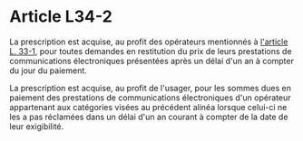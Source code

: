 # Article L34-2

La prescription est acquise, au profit des opérateurs mentionnés à [l'article L. 33-1][1], pour toutes demandes en restitution du prix de leurs prestations de communications électroniques présentées après un délai d'un an à compter du jour du paiement. 

La prescription est acquise, au profit de l'usager, pour les sommes dues en paiement des prestations de communications électroniques d'un opérateur appartenant aux catégories visées au précédent alinéa lorsque celui-ci ne les a pas réclamées dans un délai d'un an courant à compter de la date de leur exigibilité.

 [1]: /affichCodeArticle.do?cidTexte=LEGITEXT000006070987&idArticle=LEGIARTI000006465743&dateTexte=&categorieLien=cid